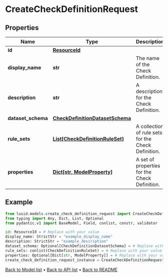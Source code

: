 # CreateCheckDefinitionRequest

## Properties
Name | Type | Description | Notes
------------ | ------------- | ------------- | -------------
**id** | [**ResourceId**](ResourceId.md) |  | 
**display_name** | **str** | The name of the Check Definition. | 
**description** | **str** | A description for the Check Definition. | 
**dataset_schema** | [**CheckDefinitionDatasetSchema**](CheckDefinitionDatasetSchema.md) |  | [optional] 
**rule_sets** | [**List[CheckDefinitionRuleSet]**](CheckDefinitionRuleSet.md) | A collection of rule sets for the Check Definition. | 
**properties** | [**Dict[str, ModelProperty]**](ModelProperty.md) | A set of properties for the Check Definition. | [optional] 
## Example

```python
from lusid.models.create_check_definition_request import CreateCheckDefinitionRequest
from typing import Any, Dict, List, Optional
from pydantic.v1 import BaseModel, Field, conlist, constr, validator

id: ResourceId = # Replace with your value
display_name: StrictStr = "example_display_name"
description: StrictStr = "example_description"
dataset_schema: Optional[CheckDefinitionDatasetSchema] = # Replace with your value
rule_sets: conlist(CheckDefinitionRuleSet) = # Replace with your value
properties: Optional[Dict[str, ModelProperty]] = # Replace with your value
create_check_definition_request_instance = CreateCheckDefinitionRequest(id=id, display_name=display_name, description=description, dataset_schema=dataset_schema, rule_sets=rule_sets, properties=properties)

```

[Back to Model list](../README.md#documentation-for-models) &#8226; [Back to API list](../README.md#documentation-for-api-endpoints) &#8226; [Back to README](../README.md)

